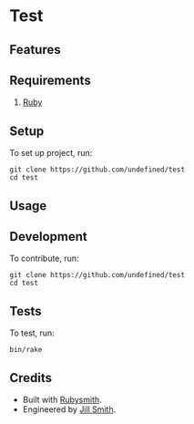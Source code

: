 # Test

<!-- Tocer[start]: Auto-generated, don't remove. -->
<!-- Tocer[finish]: Auto-generated, don't remove. -->

## Features

## Requirements

1. [Ruby](https://www.ruby-lang.org)

## Setup

To set up project, run:

    git clone https://github.com/undefined/test
    cd test

## Usage

## Development

To contribute, run:

    git clone https://github.com/undefined/test
    cd test

## Tests

To test, run:

    bin/rake

## Credits

- Built with [Rubysmith](https://alchemists.io/projects/rubysmith).
- Engineered by [Jill Smith](https://undefined.io/team/undefined).
